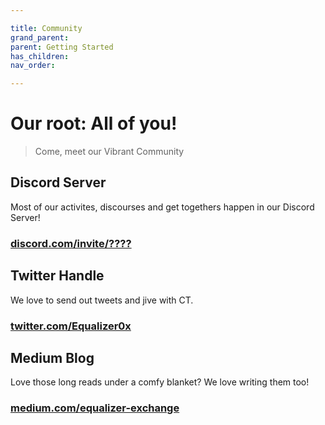```yaml
---

title: Community
grand_parent:
parent: Getting Started
has_children:
nav_order:

---
```


# Our root: All of you!
> Come, meet our Vibrant Community

## Discord Server
Most of our activites, discourses and get togethers happen in our Discord Server!
### [discord.com/invite/????](https://discord.com/invite/???)

## Twitter Handle
We love to send out tweets and jive with CT.
### [twitter.com/Equalizer0x](https://twitter.com/Equalizer0x)

## Medium Blog
Love those long reads under a comfy blanket? We love writing them too!
### [medium.com/equalizer-exchange](https://medium.com/equalizer-exchange)